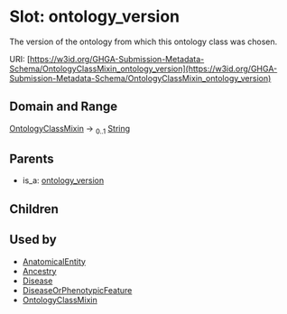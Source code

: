 
# Slot: ontology_version


The version of the ontology from which this ontology class was chosen.

URI: [https://w3id.org/GHGA-Submission-Metadata-Schema/OntologyClassMixin_ontology_version](https://w3id.org/GHGA-Submission-Metadata-Schema/OntologyClassMixin_ontology_version)


## Domain and Range

[OntologyClassMixin](OntologyClassMixin.md) &#8594;  <sub>0..1</sub> [String](types/String.md)

## Parents

 *  is_a: [ontology_version](ontology_version.md)

## Children


## Used by

 * [AnatomicalEntity](AnatomicalEntity.md)
 * [Ancestry](Ancestry.md)
 * [Disease](Disease.md)
 * [DiseaseOrPhenotypicFeature](DiseaseOrPhenotypicFeature.md)
 * [OntologyClassMixin](OntologyClassMixin.md)
